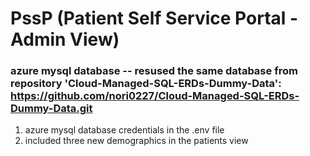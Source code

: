 
# PssP (Patient Self Service Portal - Admin View)

### azure mysql database -- resused the same database from repository 'Cloud-Managed-SQL-ERDs-Dummy-Data': https://github.com/nori0227/Cloud-Managed-SQL-ERDs-Dummy-Data.git

1. azure mysql database credentials in the .env file 
2. included three new demographics in the patients view
